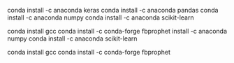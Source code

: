 conda install -c anaconda keras
conda install -c anaconda pandas
conda install -c anaconda numpy
conda install -c anaconda scikit-learn

conda install gcc
conda install -c conda-forge fbprophet install -c anaconda numpy
conda install -c anaconda scikit-learn

conda install gcc
conda install -c conda-forge fbprophet
